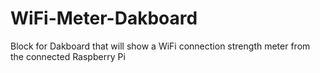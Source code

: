# WiFi-Meter-Dakboard
Block for Dakboard that will show a WiFi connection strength meter from the connected Raspberry Pi
